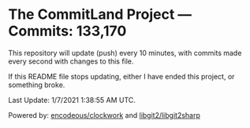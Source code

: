 # The CommitLand Project — Commits: 133,170

This repository will update (push) every 10 minutes, with commits made every second with changes to this file.

If this README file stops updating, either I have ended this project, or something broke.

Last Update: 1/7/2021 1:38:55 AM UTC.

Powered by: [encodeous/clockwork](https://github.com/encodeous/clockwork) and [libgit2/libgit2sharp](https://github.com/libgit2/libgit2sharp)